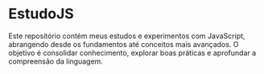 # EstudoJS
Este repositório contém meus estudos e experimentos com JavaScript, abrangendo desde os fundamentos até conceitos mais avançados. O objetivo é consolidar conhecimento, explorar boas práticas e aprofundar a compreensão da linguagem.
